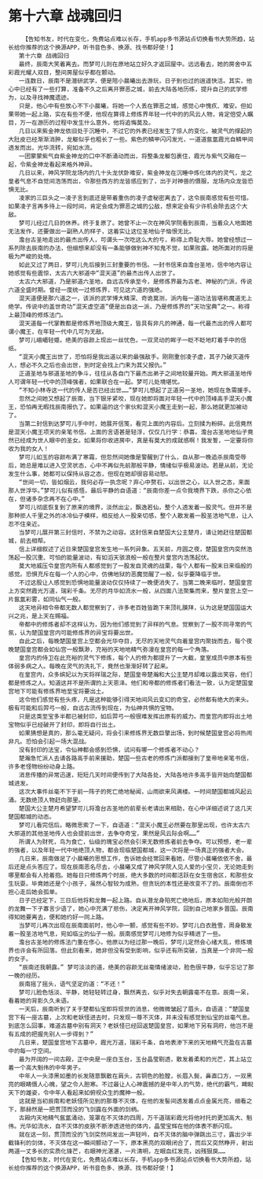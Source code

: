 # 第十六章 战魂回归
        【告知书友，时代在变化，免费站点难以长存，手机app多书源站点切换看书大势所趋，站长给你推荐的这个换源APP，听书音色多、换源、找书都好使！】
       第十六章 战魂回归
       最终，辰南大笑着离去。而梦可儿则在原地站立好久才返回屋中。远远看去，她的房舍中五彩霞光耀人双目，整间房屋似乎都在颤动。
       一连数日，辰南不是潜研武学，便是陪小晨曦出去游玩，日子到也过的逍遥快活。其实，他心中已经有了一些打算，准备不久之后离开罪恶之城，前去大陆各地历练，提升自己的武学修为，以及寻找神魔遗迹。
       只是，他心中有些放心不下小晨曦，将她一个人丢在罪恶之城，感觉心中愧疚、难安。但如果带她一起上路，实在有些不便，他现在算得上修炼界年轻一代中的的风云人物，肯定倍受人瞩目，万一在游历的过程中发生什么意外，他将追悔莫及。
       几日以来紫金神龙依旧处于沉睡中，不过它的外表已经发生了惊人的变化，被灵气的撑起的大肚皮已经渐渐消肿，龙躯似乎也粗长了一些。紫色的鳞甲闪闪发光，一道道氤氲霞光自鳞甲间透发而出，光华流转，宛如水流。
       一团蒙蒙紫气自紫金神龙的口中不断涌动而出，将整条龙躯包裹住，霞光与紫气交融在一起，令紫金神龙看起来格外神异。
       几日以来，神风学院龙场内的几十头龙伏卧难安，紫金神龙在沉睡中炼化体内的灵气，龙之皇者气息不自觉间浩荡而出，令那些西方的龙皆感应到了，出于对神兽的慑服，龙场内众龙皆恐惧无比。
       凌家的三巨头之一凌子言到底还是带着重伤的凌子虚秘密离去了，这令辰南感觉有些可惜。如果凌子言再多待上一段时间，肯定会成为罪恶之城的公敌，想来定会有少许机会除去这个大敌。
       梦可儿经过几日的休养。终于复原了。她曾不止一次在神风学院看到辰南，当着众人地面她无法发作，还要做出一副熟人的样子，这着实让这位圣地仙子恼恨无比。
       澹台古圣地走出的最杰出传人，可谓头一次吃这么大的亏，称得上奇耻大辱。她曾经想过一系列除去辰南的办法，但细想来却没有一条能够做到神不知鬼不觉，如果败露。她所面对的将是极为严峻的处境。
       如此又过了两日，梦可儿先后接到三封重要的书信。一封书信来自澹台圣地，信中地内容让她感觉有些震惊，太古六大邪道中“混天道”的最杰出传人出世了。
       太古六大邪道，乃是邪道六圣地，自远古传承至今，是修炼界最为古老、神秘的门派，传说六道全盛时期。曾经一度统一过修炼界，可见这六道的强绝。
       混天道便是那六道之一，该派的武学博大精深、奇诡莫测，派内每一道功法皆堪称魔道无上绝学。传说中的盖世奇功“混天虚空道”便是出自这一派，乃是修炼界的“天功宝典”之一。称得上最顶峰的修炼法门。
       混天道每一代掌教都是修炼界地顶级大魔王，皆具有非凡的神通，每一代最杰出的传人都可谓小魔王，在年轻一代中几可为无敌。
       梦可儿峨嵋轻蹙。绝美的容颜上现出一丝忧色，一双灵动的眸子一眨不眨地盯着手中的信纸。
       “混天小魔王出世了，恐怕将是我出道以来的最强敌手。刚刚重创凌子虚，其子乃破灭道传人，想必不久之后也会出世，到时定会找上门来为其父报仇。”
       正道圣地与邪道圣地的争斗，往往从各自门下最杰出弟子之间地较量开始。两大邪道圣地传人可谓年轻一代中的顶峰强者，如果联合在一起。梦可儿处境堪忧。
       “不知小林寺这一代的传人是否已经出世……”梦可儿想起了正道另一圣地，她现在急需援手。
       忽然之间她又想起了辰南，当下银牙紧咬，现在她即将面对年轻一代中的顶峰高手混天小魔王，恐怕再无暇找辰南报仇了。如果逼的这个家伙和混天小魔王走到一起，那么她就更加被动了。
       当第二封信到达梦可儿手中时，她展开信笺，看完上面的内容后。立刻揉为粉碎。此信竟然是混天小魔王项天的亲笔书信。上面的言语甚是轻浮，仅仅几行字：恭喜。澹台古圣地地仙子竟然已经成为世人眼中的圣女。如果将你收进房中，真是有莫大的成就感啊！我发誓，一定要将你收为我的女人！
       梦可儿如玉的容颜布满了寒霜，但忽然间她像是警醒到了什么，自从那一晚追杀辰南受辱后，她总是难以进入空灵状态，心中不再似先前那般平静，情绪似乎极易波动。若是从前，无论发生什么事，她都可以保持从容之态，但现在她却很容易动怒。
       “世间一切，皆如烟云，我何必存一执念呢？弃心中赘石，以出世之心，以入世之态，来面那人世浮华。”梦可儿似有感悟，最后平静的自语道：“辰南你差一点令我境界下跌，杀你之心依在，但诸多杂念再不在心中。”
       梦可儿彻底恢复到了原来的境界，淡然出尘，飘逸若仙，整个人透发着一股灵气。但并不是那种拒人千里之外的冰冷仙子模样，相反给人一股亲切感，整个人散发着一股圣洁地气息，让人忍不住亲近。
       当梦可儿展开第三封信时，不禁为之动容。这封信来自楚国大公主楚月，请让她赶往楚国都城，前去相帮。
       信上详细叙述了近日来楚国皇宫发生地一系列异象。五天前，月圆之夜，楚国皇宫内突然浩荡起一股沉重、可怕的能量波动，有如滔天骇浪般一般在整片皇宫内浩荡起伏。
       莫大地威压令皇宫内所有人都感觉到了一股发自灵魂的战栗，每个人都有一股末日来临般的感觉。恐惧充斥在每一个人的心中，仿佛地狱的恶魔觉醒了一般，似乎要降临于世。
       不过这股让人感觉到恐惧地能量波动仅仅持续了一晚便消失了。当第二晚来临时，楚国皇宫上方突然霞光万道，瑞彩千条。无尽的月华如流水一般，从四面八法聚集而来，整片皇宫上空一片氤氲彩雾，如同仙气一般。
       这天地异相令帝都无数人都觉察到了，许多老百姓皆跪下来顶礼膜拜，认为这是楚国国运大兴之兆，是上天在赐福。
       帝都中的修炼者却不这样认为，因为他们感觉到了异样的气息。觉察到了一股不同寻常的气氛，认为楚国皇宫内可能修炼界的异宝将要出世。
       自此之后，每晚楚国皇宫上空都会光华夺目，无尽的天地灵气向着皇宫内聚拢而去，每个夜晚楚国皇宫都会如仙宫一般飘渺，充裕的天地地精气弥漫在皇宫的每一个角落。
       皇宫内的侍卫在此充裕的灵气下修炼，每个人的修为都提升了一大截，皇室成员中原本有些体弱多病之人。每晚在灵气的洗礼下，竟然也渐渐好转了起来。
       在皇宫内，众多嫔妃以为天将祥瑞之际，楚国皇帝楚瀚和大公主楚月却难以露出笑容，他们都是修炼之人。知道这并不是所谓的上天恩泽。他们和帝都的修炼者们看法一致，认为定楚国皇宫地下可能有修炼界地至宝将要出土。
       这令他们感觉有些头疼，凡是这种能够引得天地间风云变幻的奇宝，必然都有绝大的来头。极有可能和后羿弓一般，自远古流传到现在，为仙神共惧的宝物。
       只是这类至宝多半都已被封印，如后羿弓一般很难发挥出原有的威力。而皇宫内即将出土地宝物似乎已经破开了封印，即将自行出土。
       如果猜想是真的，那么毫无疑问，将会引来修炼界无数巨擎出场，到时候楚国皇宫必将热闹非凡。恐怕会引起一场大混战。
       没有封印的法宝，令仙神都会感到恐惧，试问有哪一个修炼者不动心？
       楚瀚急忙派人去请各路高手前来援助，楚国一些古老的修炼门派都接到了皇帝地亲笔书信，许多老怪物纷纷动身上路。
       消息传播的异常迅速，短短几天时间便传到了大陆各处，大陆各地许多高手皆开始向楚国都城进发。
       这次大事件丝毫不下于前一阵子的死亡绝地秘闻，山雨欲来风满楼。一时间楚国都城风起云涌。无数绝顶人物赶向那里。
       楚国大公主楚月希望梦可儿将澹台古圣地的前辈长老请出来相助，在心中详细述说了这几天楚国都城的动态。
       梦可儿看完信后。略微思索了一下，自语道：“混天小魔王必然要在那里出现，也许太古六大邪道的其他圣地传人也会提前出世，去争夺奇宝，果然是风云际会啊……”
       所谓人为财死，鸟为食亡，仙级的瑰宝必然会引来无数修炼者前去争夺。可以预想，老一辈的强者，以及年轻一代中地绝顶人物，都会现临楚国都城，这一次将是一场真正的强者大会。
       几日来，辰南做足了小晨曦的思想工作，告诉她会经常回来看她，尽管小晨曦依依不舍，最后还是点头答应了。现在辰南恶名尽去，小晨曦又成了神风学院人见人爱的小宝贝，无论她走到哪里都会有人抢着抱。她每日只修炼两个时辰，绝大多数的时间都活跃在女生宿舍区，和那些女生玩耍。毕竟她还是个小孩子，虽然心智较为成熟，但贪玩的本性还是改变不了的。辰南倒也不担心走后她会孤单。
       日子已经定下，三日后他将和龙舞一起上路。自从潜龙身陷死亡绝地后，原本如阳光般开朗的龙舞一下子寡言少语了，她心中充满了悲伤，决定离开神风学院，回到自己地家乡晋国。辰南得知她要离去，便和她约好一同上路。
       当梦可儿再次出现在辰南面前时，他心中一颤，感觉有些不妙。梦可儿白衣胜雪，周身散发着一股圣洁地气息，宛如临尘的仙子一般。辰南感觉梦可儿地修为似乎精进了一些。
       澹台古圣地的修炼法门重在俢心，他原以为经过那一晚后，梦可儿定然会心绪大乱，修炼境界也许会有所回落。但此刻看来，她非但没有受到影响，似乎还有所突破，当真是一个非同一般的女子。
       “辰南还我朝露。” 梦可淡淡的道，绝美的容颜无丝毫情绪波动，脸色很平静，似乎忘记了那一晚的经历。
       辰南摇了摇头，语气坚定的道：“不还！”
       梦可儿脸色恬淡、平静，她轻轻转过身，飘然离去，似乎对失去朝露毫不在意。辰南一呆，看着她的背影久久未语。
       一天后，辰南听到了关于楚都仙宝即将现世的消息，他微微皱起了眉头，自语道：“楚国皇宫下有一座古墓，上次和老妖怪进去时，只发现一尊不灭体，并未没有感觉到仙宝的丝毫气息。到底怎么回事，难道古墓中别有洞天？老妖怪已经回返楚国皇宫，如果地下另有洞府，他岂不是有五成的把握先别人一步得到？”
       几日来，楚国皇宫地下古墓中，霞光万道，瑞彩千条，自地表渗下来的天地精气充盈在古墓中的每一寸空间。
       最为开阔的一间古殿，正中央是一座白玉台，玉台晶莹剔透，散发着柔和的光芒，其上站立着一个高大魁伟的中年男子。
       中年人一头漆黑如墨的长发随意飘散在肩头，古铜色的脸膛，长眉入鬓，鼻直口方，一双黑亮的眼睛慑人心魄，望之令人胆寒。不过最让人心神震撼的是中年人的气势，绝代的霸气，睥睨天下的雄姿，令中年人看起来如俯视众生的魔神一般。
       这就是当初辰南和老妖怪所见到的那尊不灭体，在他的发髻间透发着点点金属光亮，细看之下，那赫然是一把贯顶而没的飞剑露在外面的剑柄。
       古殿内天地精气氤氲涌动，笼罩在不灭体的四周，万千道瑞彩霞光将他衬托的更加高大、魁伟。光华如流水，自不灭体的皮肤不断渗透进他的体内，晶莹宝辉在他的体表不断闪现。
       就在这一刻，贯顶而没的飞剑突然间发出一声轻吟，自不灭体的脑中弹跳出三寸，露出少半截锋利的剑体，不灭体在这一瞬间颤动了一下，原本黑亮的双眼闭合了，而后又突然睁开，射出两道一丈多长的实质化锋芒，右眼神光湛湛，一片清明，左眼血红发亮，凶残狠戾……
       【告知书友，时代在变化，免费站点难以长存，手机app多书源站点切换看书大势所趋，站长给你推荐的这个换源APP，听书音色多、换源、找书都好使！】